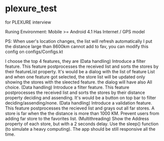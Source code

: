 # plexure_test
for PLEXURE interview




Runing Environment:
  Mobile >= Android 4.1
  Has Internet / GPS model

PS:
  When user's location changes, the list will refresh automatically
  I put the distance large than 8600km cannot add to fav, you can modify this config on configs/Configs.kt



I choose the top 4 features, they are
  (Data handling) Introduce a filter feature. This feature postprocesses the received list and sorts the stores by their featureList property. It's would be a dialog with the list of feature List and when one feature got selected, the store list will be updated only showing the stores with the sleected feature. the dialog will have also All choice.
  (Data handling) Introduce a filter feature. This feature postprocesses the received list and sorts the stores by their distance property deciding and assending. It's would be a button on top bar to filter deciding/assending/none.
  (Data handling) Introduce a validation feature. This feature postprocesses the recieved list and grays out all far stores. A store is far when the the distance is more than 1000 KM. Prevent users from adding far store to the favorites list.
  (Multithreading) Show the Address property of each store, but with a 2 seconds delay. Use the sleep() function (to simulate a heavy computing). The app should be still responsive all the time.








